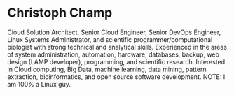 # Christoph Champ

Cloud Solution Architect, Senior Cloud Engineer, Senior DevOps Engineer, Linux Systems Administrator, and scientific programmer/computational biologist with strong technical and analytical skills. Experienced in the areas of system administration, automation, hardware, databases, backup, web design (LAMP developer), programming, and scientific research. Interested in Cloud computing, Big Data, machine learning, data mining, pattern extraction, bioinformatics, and open source software development. NOTE: I am 100% a Linux guy.

<!--
**christophchamp/christophchamp** is a ✨ _special_ ✨ repository because its `README.md` (this file) appears on your GitHub profile.

Here are some ideas to get you started:

- 🔭 I’m currently working on ...
- 🌱 I’m currently learning ...
- 👯 I’m looking to collaborate on ...
- 🤔 I’m looking for help with ...
- 💬 Ask me about ...
- 📫 How to reach me: ...
- 😄 Pronouns: ...
- ⚡ Fun fact: ...
-->
